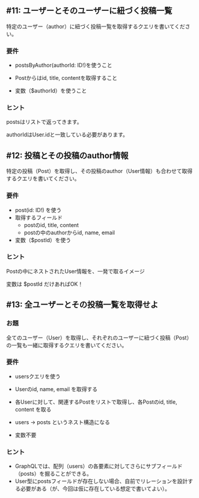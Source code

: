 ## #11: ユーザーとそのユーザーに紐づく投稿一覧
特定のユーザー（author）に紐づく投稿一覧を取得するクエリを書いてください。

### 要件
- postsByAuthor(authorId: ID!)を使うこと
- Postからはid, title, contentを取得すること

- 変数（$authorId）を使うこと

### ヒント
postsはリストで返ってきます。

authorIdはUser.idと一致している必要があります。

## #12: 投稿とその投稿のauthor情報
特定の投稿（Post）を取得し、その投稿のauthor（User情報）も合わせて取得するクエリを書いてください。

### 要件
- post(id: ID!) を使う
- 取得するフィールド
  - postのid, title, content
  - postの中のauthorからid, name, email
- 変数（$postId）を使う

### ヒント
Postの中にネストされたUser情報を、一発で取るイメージ

変数は $postId だけあればOK！

## #13: 全ユーザーとその投稿一覧を取得せよ
### お題
全てのユーザー（User）を取得し、それぞれのユーザーに紐づく投稿（Post）の一覧も一緒に取得するクエリを書いてください。

### 要件
- usersクエリを使う
- Userのid, name, email を取得する
- 各Userに対して、関連するPostをリストで取得し、各Postのid, title, content を取る
- users → posts というネスト構造になる

- 変数不要

### ヒント
- GraphQLでは、配列（users）の各要素に対してさらにサブフィールド（posts）を掘ることができる。
- User型にpostsフィールドが存在しない場合、自前でリレーションを設計する必要がある（が、今回は仮に存在している想定で書いてよい）。